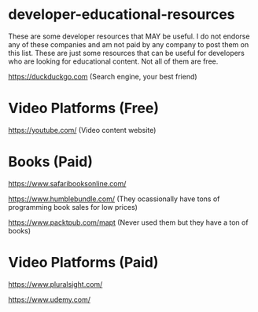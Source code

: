 # developer-educational-resources

These are some developer resources that MAY be useful. I do not endorse any of these companies and am not paid by any company to post them on this list. These are just some resources that can be useful for developers who are looking for educational content. Not all of them are free.

https://duckduckgo.com (Search engine, your best friend)

# Video Platforms (Free)

https://youtube.com/ (Video content website)

# Books (Paid)

https://www.safaribooksonline.com/

https://www.humblebundle.com/ (They ocassionally have tons of programming book sales for low prices)

https://www.packtpub.com/mapt (Never used them but they have a ton of books)

# Video Platforms (Paid)

https://www.pluralsight.com/

https://www.udemy.com/
